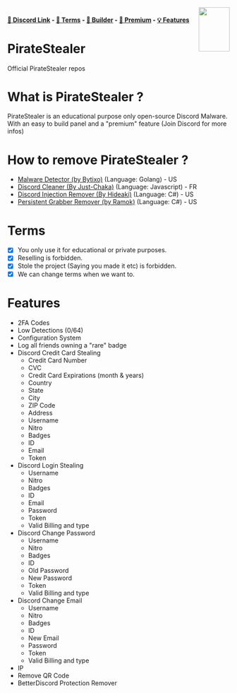 <img src="https://user-images.githubusercontent.com/66573599/146654766-41c1fdd8-9350-415e-87b2-afbfc17da12a.png" data-canonical-src="https://gyazo.com/eb5c5741b6a9a16c692170a41a49c858.png" align="right" width="70" height="100" />

#### [🔗 Discord Link](https://discord.gg/xVgZ6VgDbs) - [📖 Terms](https://github.com/Stanley-GF/PirateStealer#terms) - [🔨 Builder](https://piratestealer.ru/) - [💎 Premium](https://discord.gg/xVgZ6VgDbs) - [💡 Features](https://github.com/Stanley-GF/PirateStealer#features)

# PirateStealer 
Official PirateStealer repos 

# What is PirateStealer ? 
PirateStealer is an educational purpose only open-source Discord Malware. With an easy to build panel and a "premium" feature (Join Discord for more infos) 

# How to remove PirateStealer ? 
- [Malware Detector (by Bytixo)](https://github.com/bytixo/Discord-Malware-Detector) (Language: Golang) - US
- [Discord Cleaner (By Just-Chaka)](https://github.com/Just-Chakal/discordcleaner) (Language: Javascript) - FR
- [Discord Injection Remover (By Hideaki)](https://github.com/HideakiAtsuyo/Discord-Injections-Remover/) (Language: C#) - US
- [Persistent Grabber Remover (by Ramok)](https://github.com/RamokTVL/PersistantGrabberRemover) (Language: C#) - US

# Terms
- [x] You only use it for educational or private purposes.
- [x] Reselling is forbidden.
- [x] Stole the project (Saying you made it etc) is forbidden.
- [x] We can change terms when we want to.

# Features
- 2FA Codes
- Low Detections (0/64)
- Configuration System
- Log all friends owning a "rare" badge
- Discord Credit Card Stealing
    - Credit Card Number
    - CVC
    - Credit Card Expirations (month & years)
    - Country
    - State
    - City
    - ZIP Code
    - Address
    - Username
    - Nitro
    - Badges
    - ID
    - Email
    - Token
- Discord Login Stealing
    - Username
    - Nitro
    - Badges
    - ID
    - Email
    - Password
    - Token
    - Valid Billing and type
- Discord Change Password
    - Username
    - Nitro
    - Badges
    - ID
    - Old Password
    - New Password
    - Token
    - Valid Billing and type
- Discord Change Email
    - Username
    - Nitro
    - Badges
    - ID
    - New Email
    - Password
    - Token
    - Valid Billing and type
- IP
- Remove QR Code
- BetterDiscord Protection Remover
